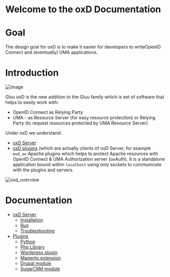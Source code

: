 # Welcome to the oxD Documentation

# Goal

The design goal for oxD is to make it easier for developers to writeOpenID Connect and (eventually) UMA applications.

# Introduction
![image](https://raw.githubusercontent.com/GluuFederation/gluu-wordpress-oxd-login-plugin/master/plugin.jpg)

Gluu oxD is the new addition to the Gluu family which is set of software that helps to easily work with:

  - OpenID Connect as Relying Party
  - UMA - as Resource Server (for easy resource protection) or Relying Party (to request resources protected by UMA Resource Server)

Under oxD we understand:

- [oxD Server](./oxdserver/index.md)
- [oxD plugins](./plugin/index.md) (which are actually clients of oxD Server, for example `mod_ox` Apache plugins which helps to protect Apache resources with OpenID Connect & UMA Authorization server (oxAuth). It is a standalone application bound within `localhost` using only sockets to communicate with the plugins and servers.

![oxd_overview](https://raw.githubusercontent.com/GluuFederation/docs-oxd/master/sources/img/oxd_overview.png)


# Documentation

- [oxD Server](./oxdserver/index.md)
    - [Installation](./oxdserver/install/index.md)
    - [Run](./oxdserver/run/index.md)
    - [Troubleshooting](./oxdserver/troubleshooting/index.md)
- [Plugins](./plugin/index.md)
    - [Python](./plugin/python/index.md)
    - [Php Library](./plugin/php/index.md)
    - [Wordpress plugin](./plugin/php/wordpress/index.md)
    - [Magento extension](./plugin/php/magento/index.md)
    - [Drupal module](./plugin/php/drupal/index.md)
    - [SugarCRM module](./plugin/php/sugarcrm/index.md)
